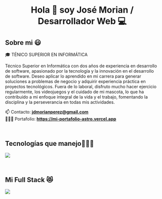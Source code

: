 <h1 align="center">Hola 👋  soy José Morian / Desarrollador Web 💻 </h1> 

<h2>Sobre mi 😃</h2>
<!--Intro start-->

<p align="left">
🎓 TÉNICO SUPERIOR EN INFORMÁTICA

Técnico Superior en Informática con dos años de experiencia en desarrollo de software, apasionado por la tecnología y la innovación en el desarrollo de software. Deseo aplicar lo aprendido en mi carrera para generar soluciones a problemas de negocio y adquirir experiencia práctica en proyectos tecnológicos. Fuera de lo laboral, disfruto mucho hacer ejercicio regularmente, los videojuegos y el cuidado de mi mascota, lo que ha contribuido a mi enfoque integral de la vida y el trabajo, fomentando la disciplina y la perseverancia en todas mis actividades.

📫 Contacto: **jdmorianperez@gmail.com**
<br>
👨🏻‍💻 Portafolio: **https://mi-portafolio-astro.vercel.app**
<!--Intro end-->
  </p>
<br>

<h2 >Tecnologías que manejo👨🏻‍💻</h2>
<!--tech stack icons-->
<p align="left">
  <a href="https://skillicons.dev">
    <img src="https://skillicons.dev/icons?i=html,css,js,bootstrap,tailwind,php,mysql,laravel,astro,react,angular,nodejs,express,git,github&perline=12" />
  </a>
</p>
<br>

<h2 >Mi Full Stack 😻</h2>
<!--tech stack icons-->
<p align="left">
  <a href="https://skillicons.dev">
    <img src="https://skillicons.dev/icons?i=bootstrap,tailwind,php,laravel,angular,mysql&perline=12" />
  </a>
</p>
<br>
      
<!--- stats (end) -->

